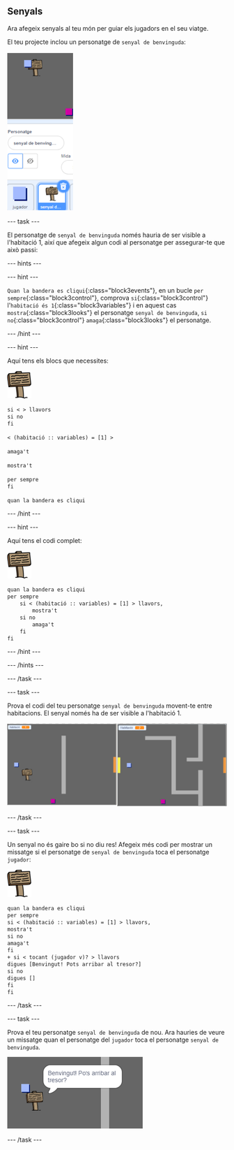 ## Senyals

Ara afegeix senyals al teu món per guiar els jugadors en el seu viatge.

El teu projecte inclou un personatge de `senyal de benvinguda`:

![captura de pantalla](images/world-sign.png)

--- task ---

El personatge de `senyal de benvinguda` només hauria de ser visible a l'habitació 1, així que afegeix algun codi al personatge per assegurar-te que això passi:

--- hints ---


--- hint ---

`Quan la bandera es cliqui`{:class="block3events"}, en un bucle `per sempre`{:class="block3control"}, comprova `si`{:class="block3control"} l'`habitació és 1`{:class="block3variables"} i en aquest cas `mostra`{:class="block3looks"} el personatge `senyal de benvinguda`, `si no`{:class="block3control"} `amaga`{:class="block3looks"} el personatge.

--- /hint ---

--- hint ---

Aquí tens els blocs que necessites:

![senyal](images/sign.png)

```blocks3
si < > llavors
si no
fi

< (habitació :: variables) = [1] >

amaga't

mostra't

per sempre
fi

quan la bandera es cliqui

```

--- /hint ---

--- hint ---

Aquí tens el codi complet:

![senyal](images/sign.png)

```blocks3
quan la bandera es cliqui
per sempre
    si < (habitació :: variables) = [1] > llavors,
        mostra't
    si no
        amaga't
    fi
fi
```

--- /hint ---

--- /hints ---

--- /task ---

--- task ---

Prova el codi del teu personatge `senyal de benvinguda` movent-te entre habitacions. El senyal només ha de ser visible a l'habitació 1.

![captura de pantalla](images/world-sign-test.png)

--- /task ---

--- task ---

Un senyal no és gaire bo si no diu res! Afegeix més codi per mostrar un missatge si el personatge de `senyal de benvinguda` toca el personatge `jugador`:

![senyal](images/sign.png)

```blocks3
quan la bandera es cliqui
per sempre
si < (habitació :: variables) = [1] > llavors,
mostra't
si no
amaga't
fi
+ si < tocant (jugador v)? > llavors
digues [Benvingut! Pots arribar al tresor?]
si no
digues []
fi
fi
```

--- /task ---

--- task ---

Prova el teu personatge `senyal de benvinguda` de nou. Ara hauries de veure un missatge quan el personatge del `jugador` toca el personatge `senyal de benvinguda`.

![captura de pantalla](images/world-sign-test2.png)

--- /task ---